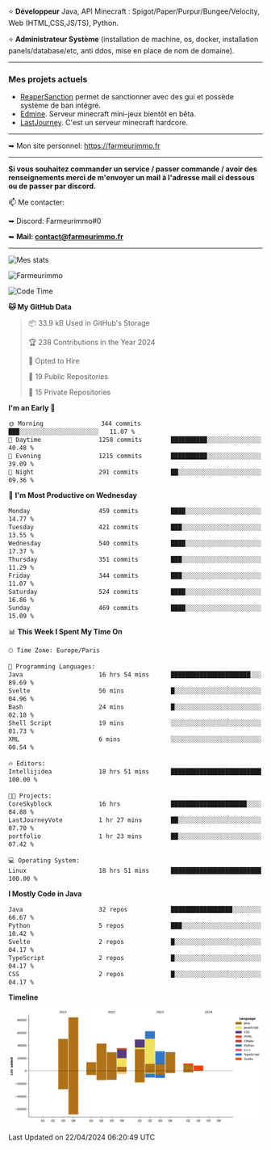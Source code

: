 ⭐ **Développeur** Java, API Minecraft : Spigot/Paper/Purpur/Bungee/Velocity, Web (HTML,CSS,JS/TS), Python.

⭐ **Administrateur Système** (installation de machine, os, docker, installation panels/database/etc, anti ddos, mise en place de nom de domaine).

---

### Mes projets actuels
- [ReaperSanction](https://www.spigotmc.org/resources/reapersanction.89580/) permet de sanctionner avec des gui et possède système de ban intégré.
- [Edmine](https://edmine.net). Serveur minecraft mini-jeux bientôt en bêta.
- [LastJourney](https://lastjourney.fr). C'est un serveur minecraft hardcore.

---

➥ Mon site personnel: https://farmeurimmo.fr

---

**Si vous souhaitez commander un service / passer commande / avoir des renseignements merci de m'envoyer un mail à l'adresse mail ci dessous ou de passer par discord.**

📫 Me contacter:
 
   ➥ Discord: Farmeurimmo#0
   
   ➥ **Mail: contact@farmeurimmo.fr**

---

![Mes stats](https://github-readme-stats.farmeurimmo.fr/api?username=Farmeurimmo&count_private=true&show_icons=true&theme=radical)

<img src="https://komarev.com/ghpvc/?username=Farmeurimmo" alt="Farmeurimmo" />

<!--START_SECTION:waka-->
![Code Time](http://img.shields.io/badge/Code%20Time-1%2C304%20hrs%2044%20mins-blue)

**🐱 My GitHub Data** 

> 📦 33.9 kB Used in GitHub's Storage 
 > 
> 🏆 238 Contributions in the Year 2024
 > 
> 💼 Opted to Hire
 > 
> 📜 19 Public Repositories 
 > 
> 🔑 15 Private Repositories 
 > 
**I'm an Early 🐤** 

```text
🌞 Morning                344 commits         ███░░░░░░░░░░░░░░░░░░░░░░   11.07 % 
🌆 Daytime                1258 commits        ██████████░░░░░░░░░░░░░░░   40.48 % 
🌃 Evening                1215 commits        ██████████░░░░░░░░░░░░░░░   39.09 % 
🌙 Night                  291 commits         ██░░░░░░░░░░░░░░░░░░░░░░░   09.36 % 
```
📅 **I'm Most Productive on Wednesday** 

```text
Monday                   459 commits         ████░░░░░░░░░░░░░░░░░░░░░   14.77 % 
Tuesday                  421 commits         ███░░░░░░░░░░░░░░░░░░░░░░   13.55 % 
Wednesday                540 commits         ████░░░░░░░░░░░░░░░░░░░░░   17.37 % 
Thursday                 351 commits         ███░░░░░░░░░░░░░░░░░░░░░░   11.29 % 
Friday                   344 commits         ███░░░░░░░░░░░░░░░░░░░░░░   11.07 % 
Saturday                 524 commits         ████░░░░░░░░░░░░░░░░░░░░░   16.86 % 
Sunday                   469 commits         ████░░░░░░░░░░░░░░░░░░░░░   15.09 % 
```


📊 **This Week I Spent My Time On** 

```text
🕑︎ Time Zone: Europe/Paris

💬 Programming Languages: 
Java                     16 hrs 54 mins      ██████████████████████░░░   89.69 % 
Svelte                   56 mins             █░░░░░░░░░░░░░░░░░░░░░░░░   04.96 % 
Bash                     24 mins             █░░░░░░░░░░░░░░░░░░░░░░░░   02.18 % 
Shell Script             19 mins             ░░░░░░░░░░░░░░░░░░░░░░░░░   01.73 % 
XML                      6 mins              ░░░░░░░░░░░░░░░░░░░░░░░░░   00.54 % 

🔥 Editors: 
Intellijidea             18 hrs 51 mins      █████████████████████████   100.00 % 

🐱‍💻 Projects: 
CoreSkyblock             16 hrs              █████████████████████░░░░   84.88 % 
LastJourneyVote          1 hr 27 mins        ██░░░░░░░░░░░░░░░░░░░░░░░   07.70 % 
portfolio                1 hr 23 mins        ██░░░░░░░░░░░░░░░░░░░░░░░   07.42 % 

💻 Operating System: 
Linux                    18 hrs 51 mins      █████████████████████████   100.00 % 
```

**I Mostly Code in Java** 

```text
Java                     32 repos            █████████████████░░░░░░░░   66.67 % 
Python                   5 repos             ███░░░░░░░░░░░░░░░░░░░░░░   10.42 % 
Svelte                   2 repos             █░░░░░░░░░░░░░░░░░░░░░░░░   04.17 % 
TypeScript               2 repos             █░░░░░░░░░░░░░░░░░░░░░░░░   04.17 % 
CSS                      2 repos             █░░░░░░░░░░░░░░░░░░░░░░░░   04.17 % 
```



**Timeline**

![Lines of Code chart](https://raw.githubusercontent.com/Farmeurimmo/Farmeurimmo/main/assets/bar_graph.png)


 Last Updated on 22/04/2024 06:20:49 UTC
<!--END_SECTION:waka-->
